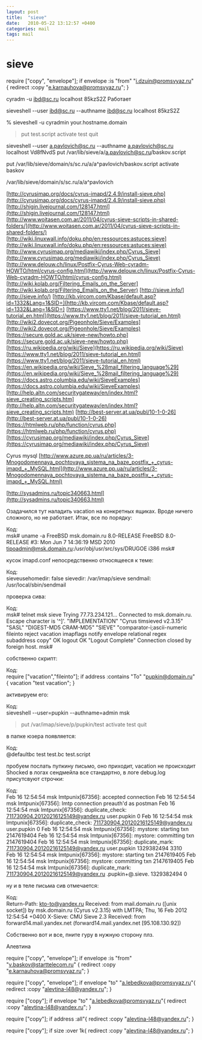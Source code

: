 ```yaml
---
layout: post
title:  "sieve"
date:   2010-05-22 13:12:57 +0400
categories: mail
tags: mail
---
```


# sieve
require ["copy", "envelope"];
if envelope :is "from" "i.dzuin@promsvyaz.ru" {
redirect :copy "e.karnauhova@promsvyaz.ru";
}



cyradm -u ibd@sc.ru localhost
85kzS2Z
Работает



sieveshell --user ibd@sc.ru --authname ibd@sc.ru localhost
85kzS2Z

% sieveshell -u cyradmin your.hostname.domain
> put test.script
> activate test
> quit

sieveshell --user a.pavlovich@sc.ru --authname a.pavlovich@sc.ru localhost
Vd8fNvdS
put /var/lib/sieve/a/a.pavlovich@sc.ru/baskov.script

put /var/lib/sieve/domain/s/sc.ru/a/a^pavlovich/baskov.script
activate baskov




/var/lib/sieve/domain/s/sc.ru/a/a^pavlovich



[http://cyrusimap.org/docs/cyrus-imapd/2.4.9/install-sieve.php](http://cyrusimap.org/docs/cyrus-imapd/2.4.9/install-sieve.php)
[http://shigin.livejournal.com/128147.html](http://shigin.livejournal.com/128147.html)
[http://www.woitasen.com.ar/2011/04/cyrus-sieve-scripts-in-shared-folders/](http://www.woitasen.com.ar/2011/04/cyrus-sieve-scripts-in-shared-folders/)
[http://wiki.linuxwall.info/doku.php/en:ressources:astuces:sieve](http://wiki.linuxwall.info/doku.php/en:ressources:astuces:sieve)
[http://www.cyrusimap.org/mediawiki/index.php/Cyrus_Sieve](http://www.cyrusimap.org/mediawiki/index.php/Cyrus_Sieve)
[http://www.delouw.ch/linux/Postfix-Cyrus-Web-cyradm-HOWTO/html/cyrus-config.html](http://www.delouw.ch/linux/Postfix-Cyrus-Web-cyradm-HOWTO/html/cyrus-config.html)
[http://wiki.kolab.org/Filtering_Emails_on_the_Server](http://wiki.kolab.org/Filtering_Emails_on_the_Server)
[http://sieve.info/](http://sieve.info/)
[http://kb.vircom.com/Kbase/default.asp?id=1332&Lang=1&SID=](http://kb.vircom.com/Kbase/default.asp?id=1332&Lang=1&SID=)
[https://www.tty1.net/blog/2011/sieve-tutorial_en.html](https://www.tty1.net/blog/2011/sieve-tutorial_en.html)
[http://wiki2.dovecot.org/Pigeonhole/Sieve/Examples](http://wiki2.dovecot.org/Pigeonhole/Sieve/Examples)
[https://secure.gold.ac.uk/sieve-new/howto.php](https://secure.gold.ac.uk/sieve-new/howto.php)
[https://ru.wikipedia.org/wiki/Sieve](https://ru.wikipedia.org/wiki/Sieve)
[https://www.tty1.net/blog/2011/sieve-tutorial_en.html](https://www.tty1.net/blog/2011/sieve-tutorial_en.html)
[https://en.wikipedia.org/wiki/Sieve_%28mail_filtering_language%29](https://en.wikipedia.org/wiki/Sieve_%28mail_filtering_language%29)
[https://docs.astro.columbia.edu/wiki/SieveExamples](https://docs.astro.columbia.edu/wiki/SieveExamples)
[http://help.altn.com/securitygateway/en/index.html?sieve_creating_scripts.htm](http://help.altn.com/securitygateway/en/index.html?sieve_creating_scripts.htm)
[http://best-server.at.ua/publ/10-1-0-26](http://best-server.at.ua/publ/10-1-0-26)
[https://htmlweb.ru/php/function/cyrus.php](https://htmlweb.ru/php/function/cyrus.php)
[https://cyrusimap.org/mediawiki/index.php/Cyrus_Sieve](https://cyrusimap.org/mediawiki/index.php/Cyrus_Sieve)

Cyrus mysql
[http://www.azure.pp.ua/ru/articles/3-Mnogodomennaya_pochtovaya_sistema_na_baze_postfix_+_cyrus-imapd_+_MySQL.html](http://www.azure.pp.ua/ru/articles/3-Mnogodomennaya_pochtovaya_sistema_na_baze_postfix_+_cyrus-imapd_+_MySQL.html)


[http://sysadmins.ru/topic340663.html](http://sysadmins.ru/topic340663.html)

Озадачился тут наладить vacation на конкретных ящиках. Вроде ничего сложного, но не работает. Итак, все по порядку:

Код:	
msk# uname -a
FreeBSD msk.domain.ru 8.0-RELEASE FreeBSD 8.0-RELEASE #3: Mon Jun  7 14:36:19 MSD 2010     tipoadmin@msk.domain.ru:/usr/obj/usr/src/sys/DRUGOE  i386
msk#	


кусок imapd.conf непосредственно относящееся к теме:

Код:	
sieveusehomedir: false
sievedir: /var/imap/sieve
sendmail: /usr/local/sbin/sendmail	


проверка сива:

Код:	
msk# telnet msk sieve
Trying 77.73.234.121...
Connected to msk.domain.ru.
Escape character is '^]'.
"IMPLEMENTATION" "Cyrus timsieved v2.3.15"
"SASL" "DIGEST-MD5 CRAM-MD5"
"SIEVE" "comparator-i;ascii-numeric fileinto reject vacation imapflags notify envelope relational regex subaddress copy"
OK
logout
OK "Logout Complete"
Connection closed by foreign host.
msk#	


собственно скрипт:

Код:	
require ["vacation","fileinto"];
if address :contains "To" "pupkin@domain.ru"
{
vacation "test vacation";
}	


активируем его:

Код:	
sieveshell --user=pupkin --authname=admin msk
>put /var/imap/sieve/p/pupkin/test
>activate test
>quit	


в папке юзера появляется:

Код:	
@defaultbc
test
test.bc
test.script	


пробуем послать пупкину письмо, оно приходит, vacation не происходит Shocked
в логах сендмейла все стандартно, в логе debug.log присутсвуют строчки:

Код:	
Feb 16 12:54:54 msk lmtpunix[67356]: accepted connection
Feb 16 12:54:54 msk lmtpunix[67356]: lmtp connection preauth'd as postman
Feb 16 12:54:54 msk lmtpunix[67356]: duplicate_check: <711730904.20120216125149@yandex.ru>     user.pupkin             0
Feb 16 12:54:54 msk lmtpunix[67356]: duplicate_check: <711730904.20120216125149@yandex.ru>     user.pupkin             0
Feb 16 12:54:54 msk lmtpunix[67356]: mystore: starting txn 2147619404
Feb 16 12:54:54 msk lmtpunix[67356]: mystore: committing txn 2147619404
Feb 16 12:54:54 msk lmtpunix[67356]: duplicate_mark: <711730904.20120216125149@yandex.ru>      user.pupkin             1329382494 3310         
Feb 16 12:54:54 msk lmtpunix[67356]: mystore: starting txn 2147619405
Feb 16 12:54:54 msk lmtpunix[67356]: mystore: committing txn 2147619405
Feb 16 12:54:54 msk lmtpunix[67356]: duplicate_mark: <711730904.20120216125149@yandex.ru>      .pupkin+@.sieve.        1329382494 0   



ну и в теле письма сив отмечается:

Код:	
Return-Path: <kto-to@yandex.ru>
Received: from mail.domain.ru ([unix socket])
         by msk.domain.ru (Cyrus v2.3.15) with LMTPA;
         Thu, 16 Feb 2012 12:54:54 +0400
X-Sieve: CMU Sieve 2.3
Received: from forward14.mail.yandex.net (forward14.mail.yandex.net [95.108.130.92])	


Собственно вот и все, пните гуру в нужную сторону плз.









Алевтина







require ["copy", "envelope"];
if envelope :is "from" "v.baskov@starttelecom.ru" {
redirect :copy "e.karnauhova@promsvyaz.ru";
}

require ["copy", "envelope"];
if envelope "to" "a.lebedkova@promsvyaz.ru"{
redirect :copy "alevtina-l48@yandex.ru";
}





require ["copy"];
if envelope "to" "a.lebedkova@promsvyaz.ru"{
redirect :copy "alevtina-l48@yandex.ru";
}

require ["copy"];
if address :all"{
redirect :copy "alevtina-l48@yandex.ru";
}

require ["copy"];
if size :over 1k{
redirect :copy "alevtina-l48@yandex.ru";
}
